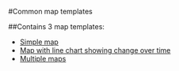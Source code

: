 #Common map templates

##Contains 3 map templates:

- [Simple map](https://onsvisual.github.io/maptemplates/simplemap/index.html)
- [Map with line chart showing change over time](https://onsvisual.github.io/maptemplates/changeovertime/index.html)
- [Multiple maps ](https://onsvisual.github.io/maptemplates/multimap/index.html)